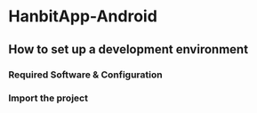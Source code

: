 # HanbitApp-Android

## How to set up a development environment

### Required Software & Configuration


### Import the project
